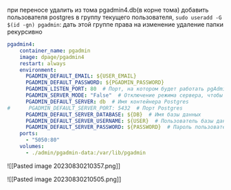 при переносе удалить из тома pgadmin4.db(в корне тома)
добавить пользователя postgres в группу текущего пользователя,
`sudo useradd -G $(id -gn) pgadmin`:
дать этой группе права на изменение удаление папки рекурсивно 

```yaml
pgadmin4:  
    container_name: pgadmin  
    image: dpage/pgadmin4  
    restart: always  
    environment:  
      PGADMIN_DEFAULT_EMAIL: ${USER_EMAIL}  
      PGADMIN_DEFAULT_PASSWORD: ${PGADMIN_PASSWORD}  
      PGADMIN_LISTEN_PORT: 80  # Порт, на котором будет работать pgAdmin  
      PGADMIN_SERVER_MODE: "False"  # Отключение режима сервера, чтобы использовать как клиент  
      PGADMIN_DEFAULT_SERVER: db  # Имя контейнера Postgres  
#      PGADMIN_DEFAULT_SERVER_PORT: 5432  # Порт Postgres  
      PGADMIN_DEFAULT_SERVER_DATABASE: ${DB}  # Имя базы данных  
      PGADMIN_DEFAULT_SERVER_USERNAME: ${USER}  # Пользователь базы данных  
      PGADMIN_DEFAULT_SERVER_PASSWORD: ${PASSWORD}  # Пароль пользователя  
    ports:  
      - "5050:80"  
    volumes:  
      - ./admin/pgadmin-dаta:/var/lib/pgadmin

```


![[Pasted image 20230830210357.png]]


![[Pasted image 20230830210505.png]]